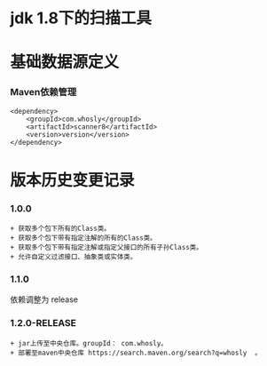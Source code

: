# jdk 1.8下的扫描工具

# 基础数据源定义
### **Maven依赖管理**
```
<dependency>
    <groupId>com.whosly</groupId>
    <artifactId>scanner8</artifactId>
    <version>version</version>
</dependency>
```
   
  
# 版本历史变更记录
### 1.0.0
    + 获取多个包下所有的Class类。
    + 获取多个包下带有指定注解的所有的Class类。
    + 获取多个包下带有指定注解或指定父接口的所有子孙Class类。
    + 允许自定义过滤接口、抽象类或实体类。

### 1.1.0
依赖调整为 release

###  1.2.0-RELEASE
    + jar上传至中央仓库。groupId： com.whosly。
    + 部署至maven中央仓库 https://search.maven.org/search?q=whosly  。



